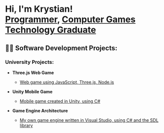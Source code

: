 <h1>Hi, I'm Krystian! <br/><a href="https://github.com/Walian83">Programmer</a>, <a href="https://www.linkedin.com/in/krystian-walus/">Computer Games Technology Graduate</a></h1>

<h2>👨‍💻 Software Development Projects:</h2>

<h3> University Projects:</h3>

- <b>Three.js Web Game</b>
  - [Web game using JavaScript, Three.js, Node.js](https://github.com/Walian83/Web-Game)

- <b>Unity Mobile Game</b>
  - [Mobile game created in Unity, using C# ](https://github.com/Walian83/Mobile-Game-Repo)

- <b>Game Engine Architecture</b>
  - [My own game engine written in Visual Studio, using C# and the SDL library ](https://github.com/Walian83/Game-Engine)

 
<!--
**joshmadakor1/joshmadakor1** is a ✨ _special_ ✨ repository because its `README.md` (this file) appears on your GitHub profile.

Here are some ideas to get you started:

- 🔭 I’m currently working on ...
- 🌱 I’m currently learning ...
- 👯 I’m looking to collaborate on ...
- 🤔 I’m looking for help with ...
- 💬 Ask me about ...
- 📫 How to reach me: ...
- 😄 Pronouns: ...
- ⚡ Fun fact: ...
-->
